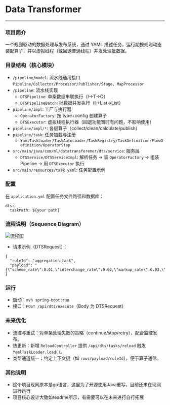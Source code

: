 # Data Transformer
---
### 项目简介
一个规则驱动的数据处理与发布系统，通过 YAML 描述任务，运行期按规则动态装配算子，并以虚拟线程（或回退普通线程）并发处理批数据。

### 目录结构（核心模块）
- `/pipeline/model`: 流水线通用接口 `Pipeline/Collector/Processor/Publisher/Stage`、`MapProcessor`
- `/pipeline`: 流水线实现
  - `DTSPipeline`: 单条数据串联执行（I→T→O）
  - `DTSPipelineBatch`: 批数据并发执行（I→List<M>→List<R>）
- `pipeline/impl`: 工厂与执行器
  - `OperatorFactory`: 按 type+config 创建算子
  - `DTSExecutor`: 虚拟线程执行器（回退功能暂时有问题，不影响使用）
- `pipeline/impl/*`: 各层算子（collect/clean/calculate/publish）
- `pipeline/task`: 任务加载与注册
  - `YamlTaskLoader/TaskAutoLoader/TaskRegistry/TaskDefinition/FlowDefinition/OperatorStep`
- `src/main/java/com/ml/datatransforemer/dts/service`: 服务层
  - `DTSService/DTSServiceImpl`: 解析任务 → 调 `OperatorFactory` → 组装 Pipeline → 用 `DTSExecutor` 执行
- `src/main/resources/task.yaml`: 任务配置示例

### 配置
在 `application.yml` 配置任务文件路径和数据库：
```
dts:
  taskPath: ${your path}
```

### 流程说明（Sequence Diagram）
[![流程图](//www.plantuml.com/plantuml/png/ZLFDRYCj4Bpp52WdBDdZ-wTFKQI9BQraoIEF3xaIfksWnS024s_UVXiFGs2zF-iJGrLNTNNZ9n-u2-D54Iw2SRHL4dGW5Y-ba9RhG5kZWpDAWQFSqxR2Ud3lKa04-WeuSl_r06VfW_k8wF5GmNiBZgFVDhfEZFssOdJIWfBw9jtjAkZvs6--WnYnCgARbmfzQ6ElKTQlEsS4U7yxZgzA-ZTm3pUphYTaoafNZxIb_z5ktn_fcbkv7e9Vmyq0A4Ep0tmRmOT5795yvtZROd6iwx4kCPcxOw55ZopCZhGp1EP61L-6We5JGN2LbEBCdk4ajGpIQ2Qc74jwKkRg5sI0eYv9xxTO9npWPOxDmeU59HL6d-IvCCC18tqsotJKBIZtkfypPAcHtoZkf0__P_RZNtNJGlwntqp_fMwtGug6QtmRyyjXOewuf3Q7mFEiL7XrkoIqUK4XFxvUP60s2SMz55nyRmHfoJNlVq7mCqRiOhlPkqadrZHD8O8i4fchMSRnAnruu5Ky915bZALRuoZUltq68HH_fMD6cdIQ72Ej4emNbNEYmp3vH_od7a0Ff4gNHzYa4tFWHnN-530nSRWYsjtbZFhp0YQrae8BGcH-3FSuBcNoQX6-_MUzDTf3RgpWzkL7IvumtdXHFm00)](https://www.plantuml.com/plantuml/png/ZLFDRYCj4Bpp52WdBDdZ-wTFKQI9BQraoIEF3xaIfksWnS024s_UVXiFGs2zF-iJGrLNTNNZ9n-u2-D54Iw2SRHL4dGW5Y-ba9RhG5kZWpDAWQFSqxR2Ud3lKa04-WeuSl_r06VfW_k8wF5GmNiBZgFVDhfEZFssOdJIWfBw9jtjAkZvs6--WnYnCgARbmfzQ6ElKTQlEsS4U7yxZgzA-ZTm3pUphYTaoafNZxIb_z5ktn_fcbkv7e9Vmyq0A4Ep0tmRmOT5795yvtZROd6iwx4kCPcxOw55ZopCZhGp1EP61L-6We5JGN2LbEBCdk4ajGpIQ2Qc74jwKkRg5sI0eYv9xxTO9npWPOxDmeU59HL6d-IvCCC18tqsotJKBIZtkfypPAcHtoZkf0__P_RZNtNJGlwntqp_fMwtGug6QtmRyyjXOewuf3Q7mFEiL7XrkoIqUK4XFxvUP60s2SMz55nyRmHfoJNlVq7mCqRiOhlPkqadrZHD8O8i4fchMSRnAnruu5Ky915bZALRuoZUltq68HH_fMD6cdIQ72Ej4emNbNEYmp3vH_od7a0Ff4gNHzYa4tFWHnN-530nSRWYsjtbZFhp0YQrae8BGcH-3FSuBcNoQX6-_MUzDTf3RgpWzkL7IvumtdXHFm00)

- 请求示例（DTSRequest）：
```
{
  "ruleId": "aggregation-task",
  "payload": "{\"scheme_rate\":0.01,\"interchange_rate\":0.02,\"markup_rate\":0.03,\"scheme_fee\":10,\"interchange_fee\":20,\"markup_fee\":30,\"amount_usd\":1000,\"amount\":1200}"
}
```

### 运行
- 启动：`mvn spring-boot:run`
- 接口：`POST /api/dts/execute`（Body 为 DTSRequest）


### 未来优化
- 流控与重试：对单条处理失败的策略（continue/stop/retry），配合监控发布。
- 热更新：新增 `ReloadController` 提供 `/api/dts/tasks/reload` 触发 `YamlTaskLoader.load()`。
- 类型通道统一：约定上下文键（如 `rows/payload/ruleId`），便于算子通信。

### 其他说明
 - 这个项目现网原本是go语言，这里为了开源使用Java重写，目前还未在现网进行运行
 - 项目核心设计大致如readme所示，有需要可以在未来进行自行拓展
